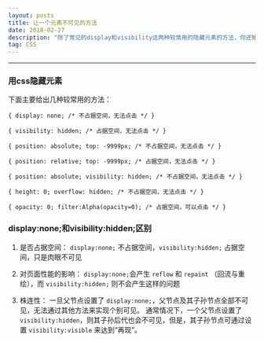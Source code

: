 ```yaml
---
layout: posts
title: 让一个元素不可见的方法
date: 2018-02-27
description: "除了常见的display和visibility这两种较常用的隐藏元素的方法，你还知道哪些？"
tag: CSS
---
```


***

### **用css隐藏元素**

下面主要给出几种较常用的方法：

    { display: none; /* 不占据空间，无法点击 */ } 
     
    { visibility: hidden; /* 占据空间，无法点击 */ } 
    
    { position: absolute; top: -9999px; /* 不占据空间，无法点击 */ } 
    
    { position: relative; top: -9999px; /* 占据空间，无法点击 */ } 
    
    { position: absolute; visibility: hidden; /* 不占据空间，无法点击 */ } 
     
    { height: 0; overflow: hidden; /* 不占据空间，无法点击 */ } 
    
    { opacity: 0; filter:Alpha(opacity=0); /* 占据空间，可以点击 */ } 


### **display:none;和visibility:hidden;区别**

1. 是否占据空间：
`display:none;` 不占据空间，`visibility:hidden;` 占据空间，只是肉眼不可见

2. 对页面性能的影响：
`display:none;`会产生 `reflow` 和 `repaint` （回流与重绘），而 `visibility:hidden;` 则不会产生这样的问题

3. 株连性：
一旦父节点设置了 `display:none;`，父节点及其子孙节点全部不可见，无法通过其他方法来实现个别可见。
通常情况下，一个父节点设置了 `visibility:hidden`，则其子孙后代也会不可见，但是，其子孙节点可通过设置 `visibility:visible` 来达到“再现”。
